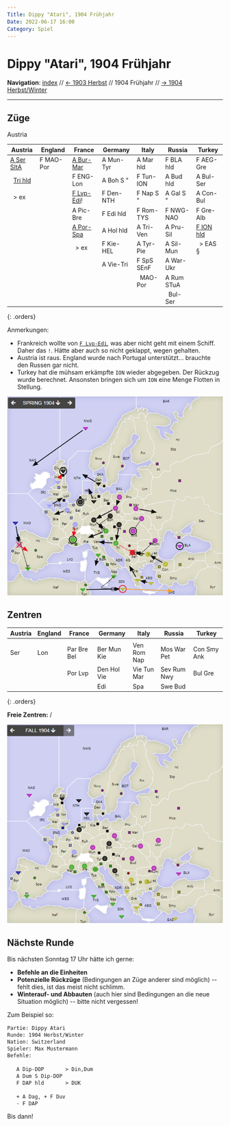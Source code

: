```yaml
---
Title: Dippy "Atari", 1904 Frühjahr
Date: 2022-06-17 16:00
Category: Spiel
---
```


# Dippy "Atari", 1904 Frühjahr

**Navigation**: [index](index.md) // [<- 1903 Herbst](dippy-a1903h.md) // 1904 Frühjahr //  [-> 1904 Herbst/Winter](dippy-a1904h.md) 

---

## Züge


Austria






| Austria          | England          | France            | Germany          | Italy            | Russia           | Turkey           |
|------------------|------------------|-------------------|------------------|------------------|------------------|------------------|
| <u>A Ser SItA</u>| F MAO-Por        | <u>A Bur-Mar</u>  | A Mun-Tyr        | A Mar hld        | F BLA hld        | F AEG-Gre        |
| &nbsp; <u>Tri hld</u>|              | F ENG-Lon         | A Boh S "        | F Tun-ION        | A Bud hld        | A Bul-Ser        |
| &nbsp; &gt; ex   |                  | <u>F Lvp-Edi</u>! | F Den-NTH        | F Nap S "        | A Gal S "        | A Con-Bul        |
|                  |                  | A Pic-Bre         | F Edi hld        | F Rom-TYS        | F NWG-NAO        | F Gre-Alb        |
|                  |                  | <u>A Por-Spa</u>  | A Hol hld        | A Tri-Ven        | A Pru-Sil        | <u>F ION hld</u> |
|                  |                  | &nbsp; &gt; ex    | F Kie-HEL        | A Tyr-Pie        | A Sil-Mun        | &nbsp; &gt; EAS §|
|                  |                  |                   | A Vie-Tri        | F SpS SEnF       | A War-Ukr        |                  |
|                  |                  |                   |                  | &nbsp; MAO-Por   | A Rum STuA       |                  |
|                  |                  |                   |                  |                  | &nbsp; Bul-Ser   |                  |
{: .orders}

Anmerkungen: 

* Frankreich wollte von <u>`F Lvp-Edi`</u>, was aber nicht geht mit einem Schiff. Daher das `!`.
  Hätte aber auch so nicht geklappt, wegen gehalten. 
* Austria ist raus. England wurde nach Portugal unterstützt... brauchte den Russen gar nicht.
* Turkey hat die mühsam erkämpfte `ION` wieder abgegeben. Der Rückzug wurde berechnet. Ansonsten bringen sich um `ION` eine Menge Flotten in Stellung. 

![Züge](images/a1904f-1.png)

## Zentren

| Austria     | England     | France      | Germany     | Italy       | Russia      | Turkey      |
|-------------|-------------|-------------|-------------|-------------|-------------|-------------|
|             |             |             |             |             |             |             |
|  Ser        | Lon         | Par Bre Bel | Ber Mun Kie | Ven Rom Nap | Mos War Pet | Con Smy Ank |
|             |             |  Por  Lvp   | Den Hol  Vie| Vie Tun  Mar| Sev Rum Nwy | Bul Gre     |
|             |             |             |  Edi        |  Spa        | Swe  Bud    |             |
{: .orders}

**Freie Zentren:** 
/

![Neue Situation](images/a1904f-2.png)

## Nächste Runde

Bis nächsten Sonntag 17 Uhr hätte ich gerne:

 * **Befehle an die Einheiten**
 * **Potenzielle Rückzüge** (Bedingungen an Züge anderer sind möglich) -- fehlt dies, ist das meist nicht schlimm.
 * **Winterauf- und Abbauten** (auch hier sind Bedingungen an die neue Situation möglich) -- bitte nicht vergessen! 
 

Zum Beispiel so:

    Partie: Dippy Atari
    Runde: 1904 Herbst/Winter
    Nation: Switzerland
    Spieler: Max Mustermann
    Befehle:

       A Dip-DOP       > Din,Dum
       A Dum S Dip-DOP
       F DAP hld       > DUK

       + A Dag, + F Duv
       - F DAP 

Bis dann!

